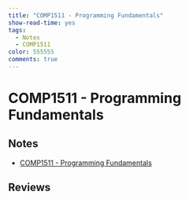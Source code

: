 ```yaml
---
title: "COMP1511 - Programming Fundamentals"
show-read-time: yes
tags:
  - Notes
  - COMP1511
color: 555555
comments: true
---
```


# COMP1511 - Programming Fundamentals

## Notes
-   <a href="https://pepper-field-528.notion.site/COMP1511-Programming-Fundamentals-00e0ec6053ce4cd5ad57935a3ef73123">COMP1511 - Programming Fundamentals</a>

## Reviews

 












